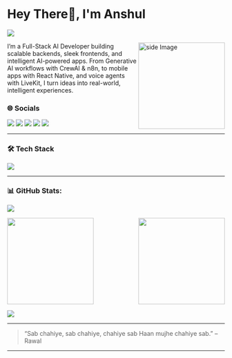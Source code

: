 <h1>Hey There👋, I'm Anshul </h1>

![](https://komarev.com/ghpvc/?username=anshulkardam&label=Profile%20Visits&color=blue&style=for-the-badge)

<img src="https://github.com/sciencepal/sciencepal/blob/master/assets/life_balance.gif" alt="side Image" align="right" width="200" height="auto" />

I’m a Full-Stack AI Developer building scalable backends, sleek frontends, and intelligent AI-powered apps. From Generative AI workflows with CrewAI & n8n, to mobile apps with React Native, and voice agents with LiveKit, I turn ideas into real-world, intelligent experiences.



### 🌐 Socials

<p>
  <a href="https://www.linkedin.com/in/anshulkardam/" target="_blank"><img src="https://img.shields.io/badge/LinkedIn-0A66C2?style=for-the-badge&logo=linkedin&logoColor=white" /></a>
  <a href="mailto:anshulkardamsr@gmail.com"><img src="https://img.shields.io/badge/Email-D14836?style=for-the-badge&logo=gmail&logoColor=white" /></a>
  <a href="https://open.spotify.com/user/285v0zd92u67dm9gtg4z0gfrk?si=l6IsLIV-Q5yv6GYQ3T_YbQ"><img src="https://img.shields.io/badge/Spotify-1ED760?style=for-the-badge&logo=spotify&logoColor=white" /></a>
  <a href="https://anshulkardam.vercel.app/"><img src="https://img.shields.io/badge/Portfolio-%23000000.svg?style=for-the-badge&logo=firefox&logoColor=#FF7139" /></a>
  <a href="https://x.com/anshulkardam_"><img src="https://img.shields.io/badge/X-%23000000.svg?style=for-the-badge&logo=X&logoColor=white" /></a>
</p>

---

### 🛠️ Tech Stack

<p>
  <img src="https://skillicons.dev/icons?i=js,ts,react,nextjs,nodejs,express,ubuntu,python,fastapi,tailwind,figma,git,docker,mongodb,postgres,postman,pnpm" />
</p>

---

### 📊 GitHub Stats:
![](https://nirzak-streak-stats.vercel.app/?user=anshulkardam&theme=gotham&hide_border=true)<br/>

<div align="start" style="display: flex; justify-content: space-between; align-items: center; gap: 40px;"> 
  <img height="200" src="https://github-readme-stats.vercel.app/api/top-langs/?username=anshulkardam&theme=gotham&hide_border=true&include_all_commits=true&count_private=true&layout=compact" />
  <img height="200" src="https://media1.giphy.com/media/v1.Y2lkPTc5MGI3NjExMHU1dzR3ZmFpMXY2bHYxZXEwcHRpY3hub2l2cGtoZHBwYm9tbjJxMiZlcD12MV9pbnRlcm5hbF9naWZfYnlfaWQmY3Q9Zw/8qXJTU5oEhQZO/giphy.gif" /> 
</div>

![](https://github-profile-trophy.vercel.app/?username=anshulkardam&theme=monokai&no-frame=true&no-bg=true&margin-w=4)


---

> “Sab chahiye, sab chahiye, chahiye sab Haan mujhe chahiye sab.” – Rawal

---

